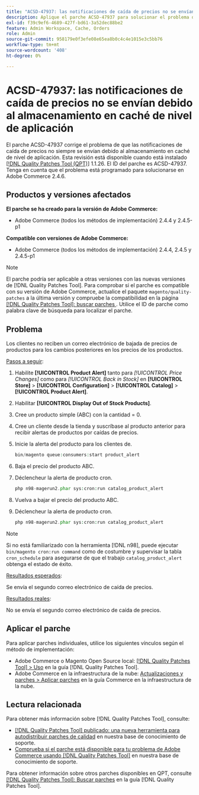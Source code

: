 ```yaml
---
title: "ACSD-47937: las notificaciones de caída de precios no se envían debido al almacenamiento en caché de nivel de aplicación"
description: Aplique el parche ACSD-47937 para solucionar el problema de Adobe Commerce, donde las notificaciones de caída de precios no siempre se envían debido al almacenamiento en caché de nivel de aplicación.
exl-id: f39c9ef6-4689-427f-bd61-3a52dec88be2
feature: Admin Workspace, Cache, Orders
role: Admin
source-git-commit: 958179e0f3efe08e65ea8b0c4c4e1015e3c5bb76
workflow-type: tm+mt
source-wordcount: '408'
ht-degree: 0%

---
```


# ACSD-47937: las notificaciones de caída de precios no se envían debido al almacenamiento en caché de nivel de aplicación

El parche ACSD-47937 corrige el problema de que las notificaciones de caída de precios no siempre se envían debido al almacenamiento en caché de nivel de aplicación. Esta revisión está disponible cuando está instalado [[!DNL Quality Patches Tool (QPT)]](/help/announcements/adobe-commerce-announcements/magento-quality-patches-released-new-tool-to-self-serve-quality-patches.md) 1.1.26. El ID del parche es ACSD-47937. Tenga en cuenta que el problema está programado para solucionarse en Adobe Commerce 2.4.6.

## Productos y versiones afectados

**El parche se ha creado para la versión de Adobe Commerce:**

* Adobe Commerce (todos los métodos de implementación) 2.4.4 y 2.4.5-p1

**Compatible con versiones de Adobe Commerce:**

* Adobe Commerce (todos los métodos de implementación) 2.4.4, 2.4.5 y 2.4.5-p1

>[!NOTE]
>
>El parche podría ser aplicable a otras versiones con las nuevas versiones de [!DNL Quality Patches Tool]. Para comprobar si el parche es compatible con su versión de Adobe Commerce, actualice el paquete `magento/quality-patches` a la última versión y compruebe la compatibilidad en la página [[!DNL Quality Patches Tool]: buscar parches ](https://experienceleague.adobe.com/tools/commerce-quality-patches/index.html). Utilice el ID de parche como palabra clave de búsqueda para localizar el parche.

## Problema

Los clientes no reciben un correo electrónico de bajada de precios de productos para los cambios posteriores en los precios de los productos.

<u>Pasos a seguir</u>:

1. Habilite **[!UICONTROL Product Alert]** tanto para *[!UICONTROL Price Changes]* como para *[!UICONTROL Back in Stock]* en **[!UICONTROL Store]** > **[!UICONTROL Configuration]** > **[!UICONTROL Catalog]** > **[!UICONTROL Product Alert]**.
1. Habilitar **[!UICONTROL Display Out of Stock Products]**.
1. Cree un producto simple (ABC) con la cantidad = 0.
1. Cree un cliente desde la tienda y suscríbase al producto anterior para recibir alertas de productos por caídas de precios.
1. Inicie la alerta del producto para los clientes de.

   ```PHP
   bin/magento queue:consumers:start product_alert
   ```

1. Baja el precio del producto ABC.
1. Déclencheur la alerta de producto cron.

   ```PHP
   php n98-magerun2.phar sys:cron:run catalog_product_alert
   ```

1. Vuelva a bajar el precio del producto ABC.
1. Déclencheur la alerta de producto cron.

   ```PHP
   php n98-magerun2.phar sys:cron:run catalog_product_alert
   ```

>[!NOTE]
>
>Si no está familiarizado con la herramienta [!DNL n98], puede ejecutar `bin/magento cron:run command` como de costumbre y supervisar la tabla `cron_schedule` para asegurarse de que el trabajo `catalog_product_alert` obtenga el estado de éxito.

<u>Resultados esperados</u>:

Se envía el segundo correo electrónico de caída de precios.

<u>Resultados reales</u>:

No se envía el segundo correo electrónico de caída de precios.

## Aplicar el parche

Para aplicar parches individuales, utilice los siguientes vínculos según el método de implementación:

* Adobe Commerce o Magento Open Source local: [[!DNL Quality Patches Tool] > Uso](https://experienceleague.adobe.com/docs/commerce-operations/tools/quality-patches-tool/usage.html) en la guía [!DNL Quality Patches Tool].
* Adobe Commerce en la infraestructura de la nube: [Actualizaciones y parches > Aplicar parches](https://experienceleague.adobe.com/docs/commerce-cloud-service/user-guide/develop/upgrade/apply-patches.html) en la guía Commerce en la infraestructura de la nube.

## Lectura relacionada

Para obtener más información sobre [!DNL Quality Patches Tool], consulte:

* [[!DNL Quality Patches Tool] publicado: una nueva herramienta para autodistribuir parches de calidad](/help/announcements/adobe-commerce-announcements/magento-quality-patches-released-new-tool-to-self-serve-quality-patches.md) en nuestra base de conocimiento de soporte.
* [Comprueba si el parche está disponible para tu problema de Adobe Commerce usando [!DNL Quality Patches Tool]](/help/support-tools/patches-available-in-qpt-tool/check-patch-for-magento-issue-with-magento-quality-patches.md) en nuestra base de conocimiento de soporte.

Para obtener información sobre otros parches disponibles en QPT, consulte [[!DNL Quality Patches Tool]: Buscar parches](https://experienceleague.adobe.com/tools/commerce-quality-patches/index.html) en la guía [!DNL Quality Patches Tool].
